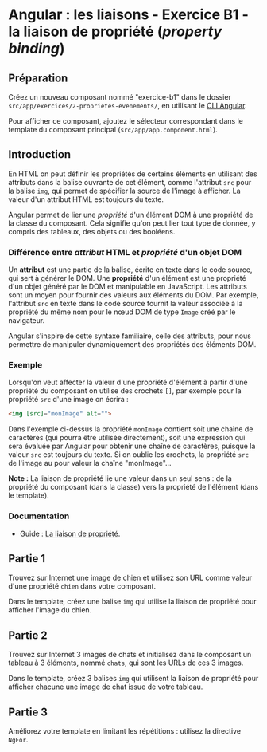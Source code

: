 # Angular : les liaisons - Exercice B1 - la liaison de propriété (_property binding_)


## Préparation
Créez un nouveau composant nommé "exercice-b1" dans le dossier `src/app/exercices/2-proprietes-evenements/`, en utilisant le [CLI Angular](https://angular.io/cli).

Pour afficher ce composant, ajoutez le sélecteur correspondant dans le template du composant principal (`src/app/app.component.html`).


## Introduction

En HTML on peut définir les propriétés de certains éléments en utilisant des attributs dans la balise ouvrante de cet élément, comme l'attribut `src` pour la balise `img`, qui permet de spécifier la source de l'image à afficher. La valeur d'un attribut HTML est toujours du texte.

Angular permet de lier une _propriété_ d'un élément DOM à une propriété de la classe du composant. Cela signifie qu'on peut lier tout type de donnée, y compris des tableaux, des objets ou des booléens.

### Différence entre _attribut_ HTML et _propriété_ d'un objet DOM
Un **attribut** est une partie de la balise, écrite en texte dans le code source, qui sert à générer le DOM. Une **propriété** d'un élément est une propriété d'un objet généré par le DOM et manipulable en JavaScript. Les attributs sont un moyen pour fournir des valeurs aux éléments du DOM. Par exemple, l'attribut `src` en texte dans le code source fournit la valeur associée à la propriété du même nom pour le nœud DOM de type `Image` créé par le navigateur.

Angular s'inspire de cette syntaxe familiaire, celle des attributs, pour nous permettre de manipuler dynamiquement des propriétés des éléments DOM.

### Exemple
Lorsqu'on veut affecter la valeur d'une propriété d'élément à partir d'une propriété du composant on utilise des crochets `[]`, par exemple pour la propriété `src` d'une image on écrira :

``` html
<img [src]="monImage" alt="">
```

Dans l'exemple ci-dessus la propriété `monImage` contient soit une chaîne de caractères (qui pourra être utilisée directement), soit une expression qui sera évaluée par Angular pour obtenir une chaîne de caractères, puisque la valeur `src` est toujours du texte. Si on oublie les crochets, la propriété `src` de l'image au pour valeur la chaîne "monImage"...

**Note :** La liaison de propriété lie une valeur dans un seul sens : de la propriété du composant (dans la classe) vers la propriété de l'élément (dans le template).

### Documentation
- Guide : [La liaison de propriété](https://angular.io/guide/template-syntax#property-binding).


## Partie 1
Trouvez sur Internet une image de chien et utilisez son URL comme valeur d'une propriété `chien` dans votre composant.

Dans le template, créez une balise `img` qui utilise la liaison de propriété pour afficher l'image du chien.


## Partie 2
Trouvez sur Internet 3 images de chats et initialisez dans le composant un tableau à 3 éléments, nommé `chats`, qui sont les URLs de ces 3 images.

Dans le template, créez 3 balises `img` qui utilisent la liaison de propriété pour afficher chacune une image de chat issue de votre tableau.


## Partie 3

Améliorez votre template en limitant les répétitions : utilisez la directive `NgFor`.
